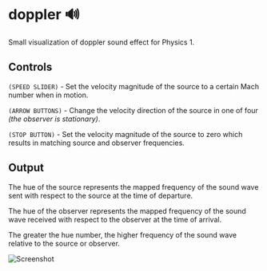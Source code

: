 # doppler 🔊

Small visualization of doppler sound effect for Physics 1.

## Controls

```(SPEED SLIDER)``` - Set the velocity magnitude of the source to a certain Mach number when in motion.

```(ARROW BUTTONS)``` - Change the velocity direction of the source in one of four *(the observer is stationary)*.

```(STOP BUTTON)``` - Set the velocity magnitude of the source to zero which results in matching source and observer frequencies.

## Output

The hue of the source represents the mapped frequency of the sound wave sent with respect to the source at the time of departure.

The hue of the observer represents the mapped frequency of the sound wave received with respect to the observer at the time of arrival.

The greater the hue number, the higher frequency of the sound wave relative to the source or observer.

![Screenshot](screenshot.png)
